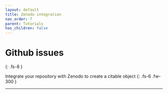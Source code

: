 ```yaml
---
layout: default
title: Zenodo integration
nav_order: 7
parent: Tutorials
has_children: false
---
```



# Github issues
{: .fs-8 }

Integrate your repository with Zenodo to create a citable object
{: .fs-6 .fw-300 }

---

